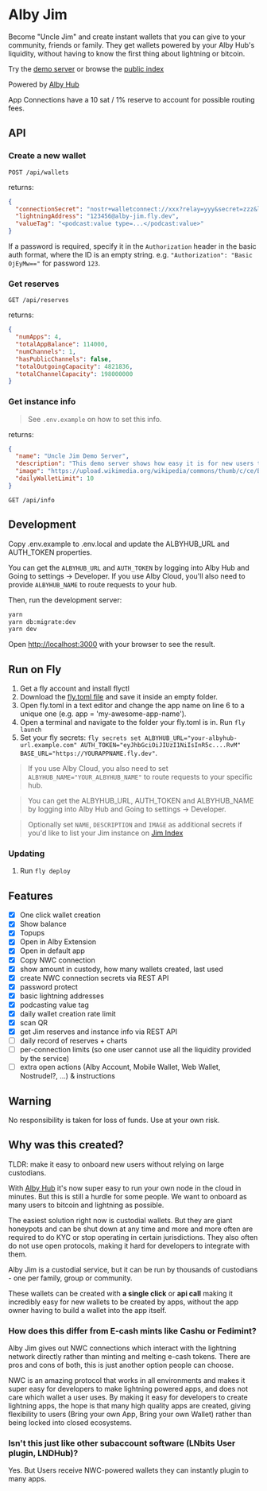 # Alby Jim

Become "Uncle Jim" and create instant wallets that you can give to your community, friends or family. They get wallets powered by your Alby Hub's liquidity, without having to know the first thing about lightning or bitcoin.

Try the [demo server](https://alby-jim.fly.dev) or browse the [public index](https://getalby.github.io/jim-index/)

Powered by [Alby Hub](https://getalby.com)

App Connections have a 10 sat / 1% reserve to account for possible routing fees.

## API

### Create a new wallet

`POST /api/wallets`

returns:

```json
{
  "connectionSecret": "nostr+walletconnect://xxx?relay=yyy&secret=zzz&lud16=123456@alby-jim.fly.dev",
  "lightningAddress": "123456@alby-jim.fly.dev",
  "valueTag": "<podcast:value type=...</podcast:value>"
}
```

If a password is required, specify it in the `Authorization` header in the basic auth format, where the ID is an empty string. e.g. `"Authorization": "Basic OjEyMw=="` for password `123`.

### Get reserves

`GET /api/reserves`

returns:

```json
{
  "numApps": 4,
  "totalAppBalance": 114000,
  "numChannels": 1,
  "hasPublicChannels": false,
  "totalOutgoingCapacity": 4821836,
  "totalChannelCapacity": 198000000
}
```

### Get instance info

> See `.env.example` on how to set this info.

returns:

```json
{
  "name": "Uncle Jim Demo Server",
  "description": "This demo server shows how easy it is for new users to get a wallet. For demo purposes only - this server has a small amount of liquidity and will not be increased.",
  "image": "https://upload.wikimedia.org/wikipedia/commons/thumb/c/ce/Bust_of_Satoshi_Nakamoto_in_Budapest.jpg/440px-Bust_of_Satoshi_Nakamoto_in_Budapest.jpg",
  "dailyWalletLimit": 10
}
```

`GET /api/info`

## Development

Copy .env.example to .env.local and update the ALBYHUB_URL and AUTH_TOKEN properties.

You can get the `ALBYHUB_URL` and `AUTH_TOKEN` by logging into Alby Hub and Going to settings -> Developer. If you use Alby Cloud, you'll also need to provide `ALBYHUB_NAME` to route requests to your hub.

Then, run the development server:

```bash
yarn
yarn db:migrate:dev
yarn dev
```

Open [http://localhost:3000](http://localhost:3000) with your browser to see the result.

## Run on Fly

1. Get a fly account and install flyctl
2. Download the [fly.toml file](https://github.com/getAlby/jim/blob/master/hosting/fly.toml) and save it inside an empty folder.
3. Open fly.toml in a text editor and change the app name on line 6 to a unique one (e.g. app = 'my-awesome-app-name').
4. Open a terminal and navigate to the folder your fly.toml is in. Run `fly launch`
5. Set your fly secrets: `fly secrets set ALBYHUB_URL="your-albyhub-url.example.com" AUTH_TOKEN="eyJhbGciOiJIUzI1NiIsInR5c....RvM" BASE_URL="https://YOURAPPNAME.fly.dev"`.

> If you use Alby Cloud, you also need to set `ALBYHUB_NAME="YOUR_ALBYHUB_NAME"` to route requests to your specific hub.

> You can get the ALBYHUB_URL, AUTH_TOKEN and ALBYHUB_NAME by logging into Alby Hub and Going to settings -> Developer.

> Optionally set `NAME`, `DESCRIPTION` and `IMAGE` as additional secrets if you'd like to list your Jim instance on [Jim Index](https://getalby.github.io/jim-index/)

### Updating

1. Run `fly deploy`

## Features

- [x] One click wallet creation
- [x] Show balance
- [x] Topups
- [x] Open in Alby Extension
- [x] Open in default app
- [x] Copy NWC connection
- [x] show amount in custody, how many wallets created, last used
- [x] create NWC connection secrets via REST API
- [x] password protect
- [x] basic lightning addresses
- [x] podcasting value tag
- [x] daily wallet creation rate limit
- [x] scan QR
- [x] get Jim reserves and instance info via REST API
- [ ] daily record of reserves + charts
- [ ] per-connection limits (so one user cannot use all the liquidity provided by the service)
- [ ] extra open actions (Alby Account, Mobile Wallet, Web Wallet, Nostrudel?, ...) & instructions

## Warning

No responsibility is taken for loss of funds. Use at your own risk.

## Why was this created?

TLDR: make it easy to onboard new users without relying on large custodians.

With [Alby Hub](https://getalby.com) it's now super easy to run your own node in the cloud in minutes. But this is still a hurdle for some people. We want to onboard as many users to bitcoin and lightning as possible.

The easiest solution right now is custodial wallets. But they are giant honeypots and can be shut down at any time and more and more often are required to do KYC or stop operating in certain jurisdictions. They also often do not use open protocols, making it hard for developers to integrate with them.

Alby Jim is a custodial service, but it can be run by thousands of custodians - one per family, group or community.

These wallets can be created with **a single click** or **api call** making it incredibly easy for new wallets to be created by apps, without the app owner having to build a wallet into the app itself.

### How does this differ from E-cash mints like Cashu or Fedimint?

Alby Jim gives out NWC connections which interact with the lightning network directly rather than minting and melting e-cash tokens. There are pros and cons of both, this is just another option people can choose.

NWC is an amazing protocol that works in all environments and makes it super easy for developers to make lightning powered apps, and does not care which wallet a user uses. By making it easy for developers to create lightning apps, the hope is that many high quality apps are created, giving flexibility to users (Bring your own App, Bring your own Wallet) rather than being locked into closed ecosystems.

### Isn't this just like other subaccount software (LNbits User plugin, LNDHub)?

Yes. But Users receive NWC-powered wallets they can instantly plugin to many apps.
